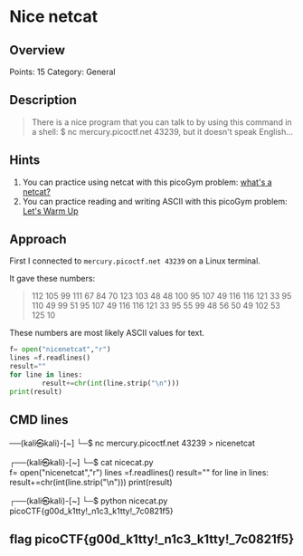 # Nice netcat

## Overview

Points: 15
Category: General

## Description

> There is a nice program that you can talk to by using this command in a shell: $ nc mercury.picoctf.net 43239, but it doesn't speak English...

## Hints

1. You can practice using netcat with this picoGym problem: [what's a netcat?](https://play.picoctf.org/practice/challenge/34)
2. You can practice reading and writing ASCII with this picoGym problem: [Let's Warm Up](https://play.picoctf.org/practice/challenge/22)

## Approach

First I connected to `mercury.picoctf.net 43239` on a Linux terminal.

It gave these numbers:
> 112
105
99
111
67
84
70
123
103
48
48
100
95
107
49
116
116
121
33
95
110
49
99
51
95
107
49
116
116
121
33
95
55
99
48
56
50
49
102
53
125
10

These numbers are most likely ASCII values for text. 

```python
f= open("nicenetcat","r")
lines =f.readlines()
result=""
for line in lines:
        result+=chr(int(line.strip("\n")))
print(result)
```

## CMD lines



──(kali㉿kali)-[~]
└─$  nc mercury.picoctf.net 43239 > nicenetcat

┌──(kali㉿kali)-[~]
└─$ cat nicecat.py     
f= open("nicenetcat","r")
lines =f.readlines()
result=""
for line in lines:
        result+=chr(int(line.strip("\n")))
print(result)


┌──(kali㉿kali)-[~]
└─$ python nicecat.py
picoCTF{g00d_k1tty!_n1c3_k1tty!_7c0821f5}

## flag picoCTF{g00d_k1tty!_n1c3_k1tty!_7c0821f5}
